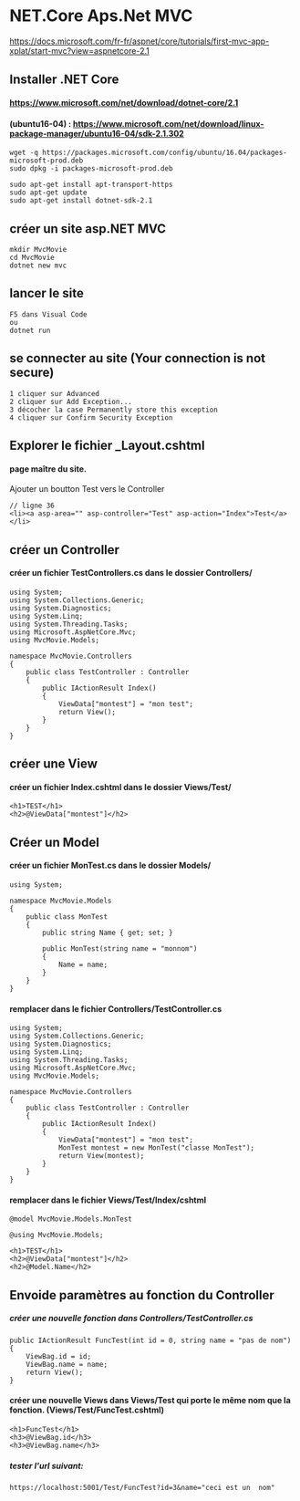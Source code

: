 # NET.Core Aps.Net MVC

https://docs.microsoft.com/fr-fr/aspnet/core/tutorials/first-mvc-app-xplat/start-mvc?view=aspnetcore-2.1

## Installer .NET Core
#### https://www.microsoft.com/net/download/dotnet-core/2.1
#### (ubuntu16-04) : https://www.microsoft.com/net/download/linux-package-manager/ubuntu16-04/sdk-2.1.302
	wget -q https://packages.microsoft.com/config/ubuntu/16.04/packages-microsoft-prod.deb
	sudo dpkg -i packages-microsoft-prod.deb

	sudo apt-get install apt-transport-https
	sudo apt-get update
	sudo apt-get install dotnet-sdk-2.1


## créer un site asp.NET MVC
	mkdir MvcMovie
	cd MvcMovie
	dotnet new mvc


## lancer le site
	F5 dans Visual Code
	ou
	dotnet run


## se connecter au site (Your connection is not secure)
	1 cliquer sur Advanced
	2 cliquer sur Add Exception...
	3 décocher la case Permanently store this exception
	4 cliquer sur Confirm Security Exception


## Explorer le fichier _Layout.cshtml
#### page maître du site.

Ajouter un boutton Test vers le Controller

	// ligne 36 
	<li><a asp-area="" asp-controller="Test" asp-action="Index">Test</a></li>




## créer un Controller
#### créer un fichier TestControllers.cs dans le dossier Controllers/
	using System;
	using System.Collections.Generic;
	using System.Diagnostics;
	using System.Linq;
	using System.Threading.Tasks;
	using Microsoft.AspNetCore.Mvc;
	using MvcMovie.Models;

	namespace MvcMovie.Controllers
	{
		public class TestController : Controller
		{
			public IActionResult Index()
			{
				ViewData["montest"] = "mon test";
				return View();
			}
		}
	}


## créer une View
#### créer un fichier Index.cshtml dans le dossier Views/Test/
	<h1>TEST</h1>
	<h2>@ViewData["montest"]</h2>


## Créer un Model
#### créer un fichier MonTest.cs dans le dossier Models/

	using System;

	namespace MvcMovie.Models
	{
		public class MonTest
		{
			public string Name { get; set; }

			public MonTest(string name = "monnom")
			{
				Name = name;
			}
		}
	}

#### remplacer dans le fichier Controllers/TestController.cs
	using System;
	using System.Collections.Generic;
	using System.Diagnostics;
	using System.Linq;
	using System.Threading.Tasks;
	using Microsoft.AspNetCore.Mvc;
	using MvcMovie.Models;

	namespace MvcMovie.Controllers
	{
		public class TestController : Controller
		{
			public IActionResult Index()
			{
				ViewData["montest"] = "mon test";
				MonTest montest = new MonTest("classe MonTest"); 
				return View(montest);
			}
		}
	}

#### remplacer dans le fichier Views/Test/Index/cshtml
	@model MvcMovie.Models.MonTest

	@using MvcMovie.Models;

	<h1>TEST</h1>
	<h2>@ViewData["montest"]</h2>
	<h2>@Model.Name</h2>



## Envoide paramètres au fonction du Controller
##### créer une nouvelle fonction dans Controllers/TestController.cs
	public IActionResult FuncTest(int id = 0, string name = "pas de nom")
	{
		ViewBag.id = id;
		ViewBag.name = name;
		return View();
	}
#### créer une nouvelle Views dans Views/Test qui porte le même nom que la fonction. (Views/Test/FuncTest.cshtml)
	<h1>FuncTest</h1>
	<h3>@ViewBag.id</h3>
	<h3>@ViewBag.name</h3>
##### tester l'url suivant:
	https://localhost:5001/Test/FuncTest?id=3&name="ceci est un  nom"




